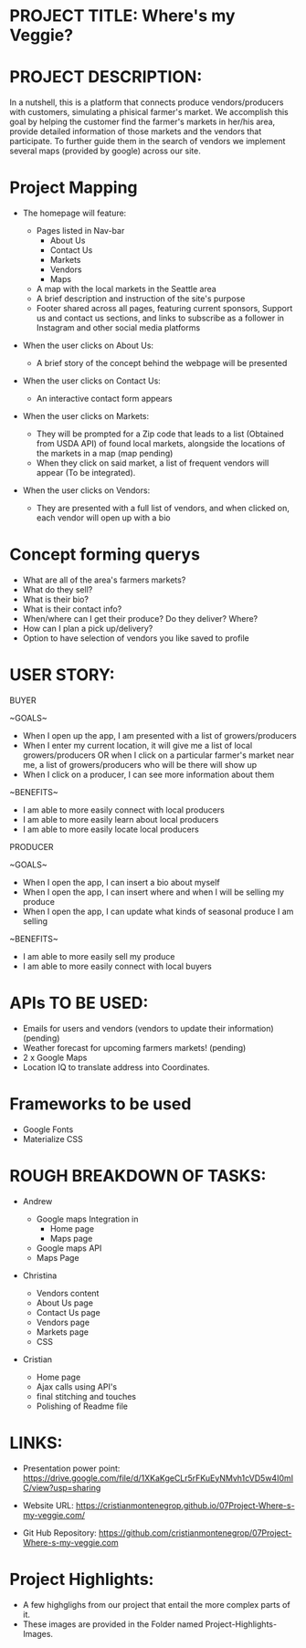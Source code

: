
# PROJECT TITLE: Where's my Veggie?

# PROJECT DESCRIPTION:

In a nutshell, this is a platform that connects produce vendors/producers with customers, simulating a phisical farmer's market.
We accomplish this goal by helping the customer find the farmer's markets in her/his area, provide detailed information of those markets and the vendors that participate. To further guide them in the search of vendors we implement several maps (provided by google) across our site.

# Project Mapping

- The homepage will feature:
    - Pages listed in Nav-bar
        - About Us 
        - Contact Us
        - Markets 
        - Vendors 
        - Maps
    - A map with the local markets in the Seattle area
    - A brief description and instruction of the site's purpose
    - Footer shared across all pages, featuring current sponsors, Support us and contact us sections, and links to subscribe as a follower in Instagram and other social media platforms

- When the user clicks on About Us:
    - A brief story of the concept behind the webpage will be presented

- When the user clicks on Contact Us:
    - An interactive contact form appears

- When the user clicks on Markets: 
    - They will be prompted for a Zip code that leads to a list (Obtained from USDA API) of found local markets, alongside the locations of the markets in a map (map pending)
    - When they click on said market, a list of frequent vendors will appear (To be integrated).

- When the user clicks on Vendors:
    - They are presented with a full list of vendors, and when clicked on, each vendor will open up with a bio


# Concept forming querys

- What are all of the area's farmers markets? 
- What do they sell?
- What is their bio?
- What is their contact info?
- When/where can I get their produce? Do they deliver? Where?
- How can I plan a pick up/delivery?
- Option to have selection of vendors you like saved to profile


# USER STORY:

BUYER

~GOALS~

- When I open up the app, I am presented with a list of growers/producers
- When I enter my current location, it will give me a list of local growers/producers OR when I click on a particular farmer's market near me, a list of        growers/producers who will be there will show up
- When I click on a producer, I can see more information about them

~BENEFITS~

- I am able to more easily connect with local producers
- I am able to more easily learn about local producers
- I am able to more easily locate local producers


PRODUCER

~GOALS~

- When I open the app, I can insert a bio about myself
- When I open the app, I can insert where and when I will be selling my produce
- When I open the app, I can update what kinds of seasonal produce I am selling

~BENEFITS~

- I am able to more easily sell my produce
- I am able to more easily connect with local buyers


# APIs TO BE USED:

- Emails for users and vendors (vendors to update their information) (pending)
- Weather forecast for upcoming farmers markets! (pending)
- 2 x Google Maps
- Location IQ to translate address into Coordinates.


# Frameworks to be used

- Google Fonts
- Materialize CSS


# ROUGH BREAKDOWN OF TASKS:

- Andrew

    - Google maps Integration in
        - Home page
        - Maps page
    - Google maps API
    - Maps Page

- Christina

    - Vendors content
    - About Us page
    - Contact Us page
    - Vendors page
    - Markets page
    - CSS

- Cristian 

    - Home page
    - Ajax calls using API's
    - final stitching and touches
    - Polishing of Readme file
    
     

# LINKS:

- Presentation power point: 
    https://drive.google.com/file/d/1XKaKgeCLr5rFKuEyNMvh1cVD5w4I0mIC/view?usp=sharing

- Website URL:
    https://cristianmontenegrop.github.io/07Project-Where-s-my-veggie.com/

- Git Hub Repository: 
    https://github.com/cristianmontenegrop/07Project-Where-s-my-veggie.com



# Project Highlights:

- A few highglighs from our project that entail the more complex parts of it.
- These images are provided in the Folder named Project-Highlights-Images.


